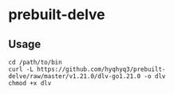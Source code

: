 # prebuilt-delve

## Usage

```shell
cd /path/to/bin
curl -L https://github.com/hyqhyq3/prebuilt-delve/raw/master/v1.21.0/dlv-go1.21.0 -o dlv
chmod +x dlv
```
